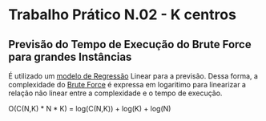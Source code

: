 # Trabalho Prático N.02 - K centros





## Previsão do Tempo de Execução do Brute Force para grandes Instâncias

É utilizado um [modelo de Regressão](./pmed_brute_force_prev.py) Linear para a previsão. Dessa forma, a complexidade do [Brute Force](./src/algorithms/BruteForceKCenter.java) é expressa em logaritimo para linearizar a relação não linear entre a complexidade e o tempo de execução.

O(C(N,K) * N * K) = log(C(N,K)) + log(K) + log(N)
